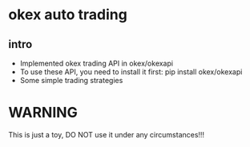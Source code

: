 # okex auto trading

## intro
*   Implemented okex trading API in okex/okexapi
*   To use these API, you need to install it first: pip install okex/okexapi
*   Some simple trading strategies

# WARNING
  This is just a toy, DO NOT use it under any circumstances!!!

